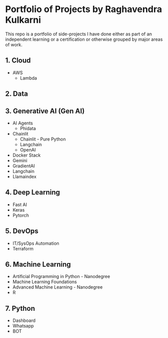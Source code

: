 
# Portfolio of Projects by Raghavendra Kulkarni

This repo is a portfolio of side-projects I have done either as part of an independent learning or a certification or otherwise grouped by major areas of work.

## 1. Cloud 
* AWS
    * Lambda

## 2. Data

## 3. Generative AI (Gen AI)
* AI Agents
    * Phidata
* Chainlit
    * Chainlit - Pure Python
    * Langchain
    * OpenAI
* Docker Stack
* Gemini
* GradientAI
* Langchain
* Llamaindex

## 4. Deep Learning
* Fast AI
* Keras
* Pytorch
## 5. DevOps
* IT/SysOps Automation
* Terraform
## 6. Machine Learning
* Artificial Programming in Python - Nanodegree
* Machine Learning Foundations
* Advanced Machine Learning - Nanodegree
* R
## 7. Python
* Dashboard
* Whatsapp
* BOT

